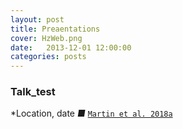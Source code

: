 ```yaml
---
layout: post
title: Preaentations
cover: HzWeb.png
date:   2013-12-01 12:00:00
categories: posts
---
```


### Talk_test
*Location, date *&#9632;* [`Martin et al. 2018a`](https://doi.org/10.1093/mnras/stx3057 "Martin+18a")
